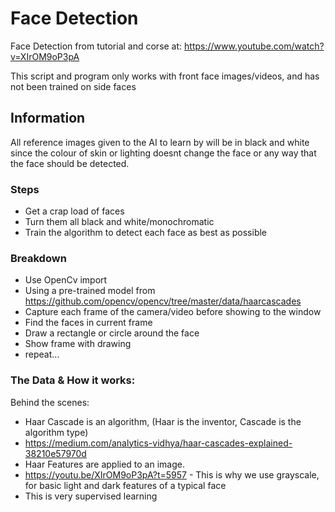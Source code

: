 # Face Detection
Face Detection from tutorial and corse at: https://www.youtube.com/watch?v=XIrOM9oP3pA

This script and program only works with front face images/videos, and has not been trained on side faces

## Information
All reference images given to the AI to learn by will be in black and white since the colour of skin or lighting doesnt change the face or any way that the face should be detected.

### Steps
- Get a crap load of faces
- Turn them all black and white/monochromatic
- Train the algorithm to detect each face as best as possible

### Breakdown
- Use OpenCv import
- Using a pre-trained model from https://github.com/opencv/opencv/tree/master/data/haarcascades
- Capture each frame of the camera/video before showing to the window
- Find the faces in current frame
- Draw a rectangle or circle around the face
- Show frame with drawing
- repeat...

### The Data & How it works:
Behind the scenes: 
- Haar Cascade is an algorithm, (Haar is the inventor, Cascade is the algorithm type)
- https://medium.com/analytics-vidhya/haar-cascades-explained-38210e57970d
- Haar Features are applied to an image.
- https://youtu.be/XIrOM9oP3pA?t=5957 - This is why we use grayscale, for basic light and dark features of a typical face
- This is very supervised learning